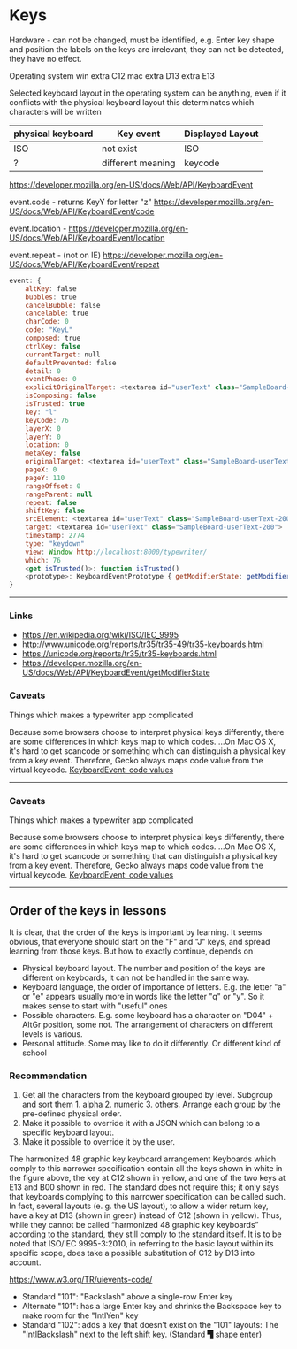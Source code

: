 # Keys

Hardware - can not be changed, must be identified, e.g. Enter key shape and position
the labels on the keys are irrelevant, they can not be detected, they have no effect.

Operating system
win
extra C12
mac
extra D13
extra E13

Selected keyboard layout in the operating system
can be anything, even if it conflicts with the physical keyboard layout
this determinates which characters will be written

| physical keyboard | Key event         | Displayed Layout |
| ----------------- | ----------------- | ---------------- |
| ISO               | not exist         | ISO              |
| ?                 | different meaning | keycode          |

<https://developer.mozilla.org/en-US/docs/Web/API/KeyboardEvent>

event.code - returns KeyY for letter "z" <https://developer.mozilla.org/en-US/docs/Web/API/KeyboardEvent/code>

event.location - <https://developer.mozilla.org/en-US/docs/Web/API/KeyboardEvent/location>

event.repeat - (not on IE) <https://developer.mozilla.org/en-US/docs/Web/API/KeyboardEvent/repeat>

```js
​event: {
    altKey: false​
    bubbles: true​
    cancelBubble: false​
    cancelable: true​
    charCode: 0​
    code: "KeyL"​
    composed: true​
    ctrlKey: false
    currentTarget: null​
    defaultPrevented: false​
    detail: 0
    eventPhase: 0​
    explicitOriginalTarget: <textarea id="userText" class="SampleBoard-userText-200">
    ​isComposing: false
    ​isTrusted: true
    ​key: "l"
    ​keyCode: 76
    ​layerX: 0
    ​layerY: 0
    ​location: 0
    ​metaKey: false
    ​originalTarget: <textarea id="userText" class="SampleBoard-userText-200">
    ​pageX: 0
    ​pageY: 110
    ​rangeOffset: 0
    ​rangeParent: null
    ​repeat: false
    ​shiftKey: false
    ​srcElement: <textarea id="userText" class="SampleBoard-userText-200">​
    target: <textarea id="userText" class="SampleBoard-userText-200">
    ​timeStamp: 2774
    ​type: "keydown"
    ​view: Window http://localhost:8000/typewriter/
    ​which: 76
    ​<get isTrusted()>: function isTrusted()
    ​<prototype>: KeyboardEventPrototype { getModifierState: getModifierState(), initKeyboardEvent: initKeyboardEvent(), initKeyEvent: initKeyEvent(), … }
}
```

---

### Links

- <https://en.wikipedia.org/wiki/ISO/IEC_9995>
- <http://www.unicode.org/reports/tr35/tr35-49/tr35-keyboards.html>
- <https://unicode.org/reports/tr35/tr35-keyboards.html>
- <https://developer.mozilla.org/en-US/docs/Web/API/KeyboardEvent/getModifierState>

### Caveats

Things which makes a typewriter app complicated

Because some browsers choose to interpret physical keys differently, there are some differences in which keys map to which codes. ...On Mac OS X, it's hard to get scancode or something which can distinguish a physical key from a key event. Therefore, Gecko always maps code value from the virtual keycode. [KeyboardEvent: code values](https://developer.mozilla.org/en-US/docs/Web/API/KeyboardEvent/code/code_values)

---

### Caveats

Things which makes a typewriter app complicated

Because some browsers choose to interpret physical keys differently, there are some differences in which keys map to which codes. ...On Mac OS X, it's hard to get scancode or something that can distinguish a physical key from a key event. Therefore, Gecko always maps code value from the virtual keycode. [KeyboardEvent: code values](https://developer.mozilla.org/en-US/docs/Web/API/KeyboardEvent/code/code_values)

---

## Order of the keys in lessons

It is clear, that the order of the keys is important by learning. It seems obvious, that everyone should start on the "F" and "J" keys, and spread learning from those keys. But how to exactly continue, depends on

- Physical keyboard layout. The number and position of the keys are different on keyboards, it can not be handled in the same way.
- Keyboard language, the order of importance of letters. E.g. the letter "a" or "e" appears usually more in words like the letter "q" or "y". So it makes sense to start with "useful" ones
- Possible characters. E.g. some keyboard has a character on "D04" + AltGr position, some not. The arrangement of characters on different levels is various.
- Personal attitude. Some may like to do it differently. Or different kind of school

### Recommendation

1. Get all the characters from the keyboard grouped by level. Subgroup and sort them 1. alpha 2. numeric 3. others. Arrange each group by the pre-defined physical order.
2. Make it possible to override it with a JSON which can belong to a specific keyboard layout.
3. Make it possible to override it by the user.

The harmonized 48 graphic key keyboard arrangement
Keyboards which comply to this narrower specification contain all the keys shown in white in the figure above, the key at C12 shown in yellow, and one of the two keys at E13 and B00 shown in red. The standard does not require this; it only says that keyboards complying to this narrower specification can be called such.
In fact, several layouts (e. g. the US layout), to allow a wider return key, have a key at D13 (shown in green) instead of C12 (shown in yellow). Thus, while they cannot be called “harmonized 48 graphic key keyboards” according to the standard, they still comply to the standard itself. It is to be noted that ISO/IEC 9995-3:2010, in referring to the basic layout within its specific scope, does take a possible substitution of C12 by D13 into account.

<https://www.w3.org/TR/uievents-code/>

- Standard "101": "Backslash" above a single-row Enter key
- Alternate "101": has a large Enter key and shrinks the Backspace key to make room for the "IntlYen" key
- Standard "102": adds a key that doesn’t exist on the "101" layouts: The "IntlBackslash" next to the left shift key. (Standard ▜ shape enter)
